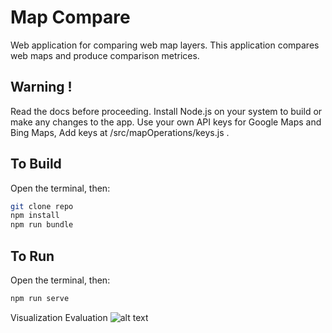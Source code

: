 # Map Compare

Web application for comparing web map layers. This application compares web maps and produce comparison metrices.

## Warning !
Read the docs before proceeding. Install Node.js on your system to build or make any changes to the app. 
Use your own API keys for Google Maps and Bing Maps, Add keys at /src/mapOperations/keys.js .

## To Build
Open the terminal, then:

```bash
git clone repo
npm install
npm run bundle
```

## To Run
Open the terminal, then:

```bash
npm run serve
```



Visualization Evaluation
![alt text](https://github.com/sreekmtl/mapcompare/preview/v1.PNG)


